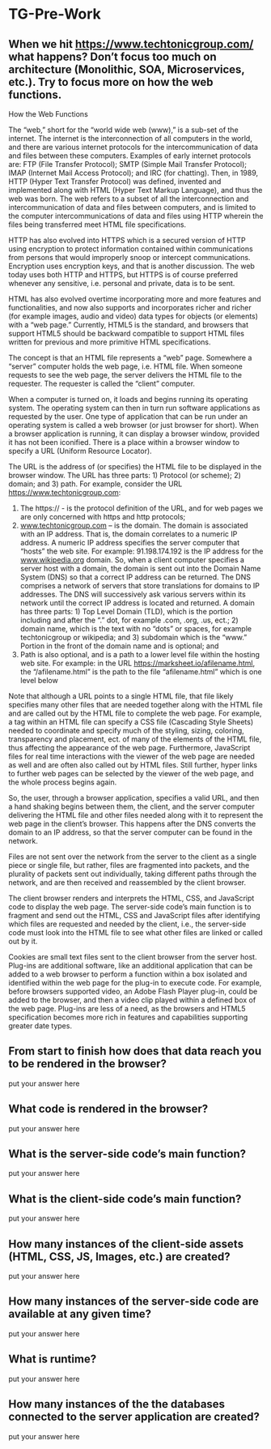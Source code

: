 # TG-Pre-Work

## When we hit https://www.techtonicgroup.com/ what happens? Don’t focus too much on architecture (Monolithic, SOA, Microservices, etc.). Try to focus more on how the web functions.

How the Web Functions

The “web,” short for the “world wide web (www),” is a sub-set of the internet.  The internet is the interconnection of all computers in the world, and there are various internet protocols for the intercommunication of data and files between these computers.  Examples of early internet protocols are: FTP (File Transfer Protocol); SMTP (Simple Mail Transfer Protocol); IMAP (Internet Mail Access Protocol); and IRC (for chatting). Then, in 1989, HTTP (Hyper Text Transfer Protocol) was defined, invented and implemented along with HTML (Hyper Text Markup Language), and thus the web was born. The web refers to a subset of all the interconnection and intercommunication of data and files between computers, and is limited to the computer intercommunications of data and files using HTTP wherein the files being transferred meet HTML file specifications.

HTTP has also evolved into HTTPS which is a secured version of HTTP using encryption to protect information contained within communications from persons that would improperly snoop or intercept communications.  Encryption uses encryption keys, and that is another discussion. The web today uses both HTTP and HTTPS, but HTTPS is of course preferred whenever any sensitive, i.e. personal and private, data is to be sent.

HTML has also evolved overtime incorporating more and more features and functionalities, and now also supports and incorporates richer and richer (for example images, audio and video) data types for objects (or elements) with a “web page.” Currently, HTML5 is the standard, and browsers that support HTML5 should be backward compatible to support HTML files written for previous and more primitive HTML specifications.

The concept is that an HTML file represents a “web” page.  Somewhere a “server” computer holds the web page, i.e. HTML file.  When someone requests to see the web page, the server delivers the HTML file to the requester. The requester is called the “client” computer.

When a computer is turned on, it loads and begins running its operating system.  The operating system  can then in turn run software applications as requested by the user.  One type of application that can be run under an operating system is called a web browser (or just browser for short).  When a browser application is running, it can display a browser window, provided it has not been iconified.  There is a place within a browser window to specify a URL (Uniform Resource Locator).

The URL is the address of (or specifies) the HTML file to be displayed in the browser window. The URL has three parts: 1) Protocol (or scheme); 2) domain; and 3) path.  For example, consider the URL https://www.techtonicgroup.com:
1)	The https:// - is the protocol definition of the URL, and for web pages we are only concerned with https and http protocols;
2)	www.techtonicgroup.com – is the domain. The domain is associated with an IP address. That is, the domain correlates to a numeric IP address. A numeric IP address specifies the server computer that “hosts” the web site. For example: 91.198.174.192 is the IP address for the www.wikipedia.org domain. So, when a client computer specifies a server host with a domain, the domain is sent out into the Domain Name System (DNS) so that a correct IP address can be returned.  The DNS comprises a network of servers that store translations for domains to IP addresses. The DNS will successively ask various servers within its network until the correct IP address is located and returned.  A domain has three parts: 1) Top Level Domain (TLD), which is the portion including and after the “.” dot, for example .com, .org, .us, ect.; 2) domain name, which is the text with no “dots” or spaces, for example techtonicgroup or wikipedia; and 3) subdomain which is the “www.” Portion in the front of the domain name and is optional; and
3)	Path is also optional, and is a path to a lower level file within the hosting web site. For example: in the URL https://marksheet.io/afilename.html, the “/afilename.html” is the path to the file “afilename.html” which is one level below

Note that although a URL points to a single HTML file, that file likely specifies many other files that are needed together along with the HTML file and are called out by the HTML file to complete the web page.  For example, a <link> tag within an HTML file can specify a CSS file (Cascading Style Sheets) needed to coordinate and specify much of the styling, sizing, coloring, transparency and placement, ect. of many of the elements of the HTML file, thus affecting the appearance of the web page. Furthermore, JavaScript files for real time interactions with the viewer of the web page are needed as well and are often also called out by HTML files. Still further, hyper links to further web pages can be selected by the viewer of the web page, and the whole process begins again.

So, the user, through a browser application, specifies a valid URL, and then a hand shaking begins between them, the client, and the server computer delivering the HTML file and other files needed along with it to represent the web page in the client’s browser. This happens after the DNS converts the domain to an IP address, so that the server computer can be found in the network.

Files are not sent over the network from the server to the client as a single piece or single file, but rather, files are fragmented into packets, and the plurality of packets sent out individually, taking different paths through the network, and are then received and reassembled by the client browser.

The client browser renders and interprets the HTML, CSS, and JavaScript code to display the web page.  The server-side code’s main function is to fragment and send out the HTML, CSS and JavaScript files after identifying which files are requested and needed by the client, i.e., the server-side code must look into the HTML file to see what other files are linked or called out by it.

Cookies are small text files sent to the client browser from the server host.  Plug-ins are additional software, like an additional application that can be added to a web browser to perform a function within a box isolated and identified within the web page for the plug-in to execute code. For example, before browsers supported video, an Adobe Flash Player plug-in, could be added to the browser, and then a video clip played within a defined box of the web page. Plug-ins are less of a need, as the browsers and HTML5 specification becomes more rich in features and capabilities supporting greater date types.


## From start to finish how does that data reach you to be rendered in the browser?

put your answer here

## What code is rendered in the browser?

put your answer here

## What is the server-side code’s main function?

put your answer here

## What is the client-side code’s main function?

put your answer here

## How many instances of the client-side assets (HTML, CSS, JS, Images, etc.) are created?

put your answer here

## How many instances of the server-side code are available at any given time?

put your answer here

## What is runtime?

put your answer here

## How many instances of the the databases connected to the server application are created?

put your answer here

